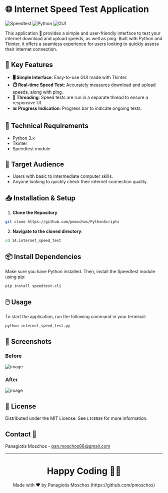 # 🌐 Internet Speed Test Application

![Speedtest](https://img.shields.io/badge/speedtest-blue.svg) ![Python](https://img.shields.io/badge/python-3.x-blue.svg) ![GUI](https://img.shields.io/badge/GUI-Tkinter-orange.svg)

This application 🚀 provides a simple and user-friendly interface to test your internet download and upload speeds, as well as ping. Built with Python and Tkinter, it offers a seamless experience for users looking to quickly assess their internet connection.

## 🌟 Key Features

- **🖥️ Simple Interface**: Easy-to-use GUI made with Tkinter.
- **⏱️ Real-time Speed Test**: Accurately measures download and upload speeds, along with ping.
- **🧵 Threading**: Speed tests are run in a separate thread to ensure a responsive UI.
- **📊 Progress Indication**: Progress bar to indicate ongoing tests.

## 🔧 Technical Requirements

- Python 3.x
- Tkinter
- Speedtest module

## 🎯 Target Audience

- Users with basic to intermediate computer skills.
- Anyone looking to quickly check their internet connection quality.

## 📥 Installation & Setup

1. **Clone the Repository**

```bash
git clone https://github.com/pmoschos/PythonScripts
```

2. **Navigate to the cloned directory**:
```bash
cd 14.internet_speed_test
```

## 📦 Install Dependencies

Make sure you have Python installed. Then, install the Speedtest module using pip:

```bash
pip install speedtest-cli
```

## 🖱️ Usage
To start the application, run the following command in your terminal:

```bash
python internet_speed_test.py
```

## 📸 Screenshots
### Before
![image](https://github.com/pmoschos/pmoschos/assets/133533759/be6d2014-07f8-44fc-8ff7-37176d96ab4e)

### After
![image](https://github.com/pmoschos/pmoschos/assets/133533759/db35b2dc-6ff8-4ded-96c8-1c1e4b8dea77)

## 📜 License
Distributed under the MIT License. See `LICENSE` for more information.

## Contact 📧
Panagiotis Moschos - pan.moschos86@gmail.com

---
<h1 align=center>Happy Coding 👨‍💻 </h1>

<p align="center">
  Made with ❤️ by Panagiotis Moschos (https://github.com/pmoschos)
</p>